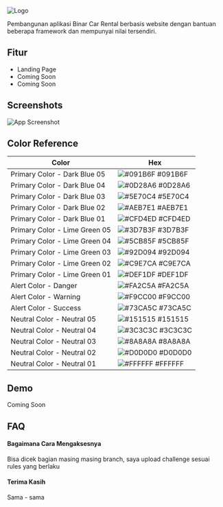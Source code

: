 
![Logo](https://github.com/rioogp/Synrgy7-RIO-BCR/blob/main/logo.png)


Pembangunan aplikasi Binar Car Rental berbasis website dengan bantuan beberapa framework dan mempunyai nilai tersendiri.



## Fitur

- Landing Page
- Coming Soon
- Coming Soon


## Screenshots

![App Screenshot](https://github.com/rioogp/Synrgy7-RIO-BCR/blob/main/screenshot.png)

## Color Reference

| Color             | Hex                                                                |
| ----------------- | ------------------------------------------------------------------ | 
| Primary Color - Dark Blue 05 | ![#091B6F](https://via.placeholder.com/10/091B6F?text=+) #091B6F | 
| Primary Color - Dark Blue 04 | ![#0D28A6](https://via.placeholder.com/10/0D28A6?text=+) #0D28A6 |
| Primary Color - Dark Blue 03 | ![#5E70C4](https://via.placeholder.com/10/5E70C4?text=+) #5E70C4 |
| Primary Color - Dark Blue 02 | ![#AEB7E1](https://via.placeholder.com/10/AEB7E1?text=+) #AEB7E1 |
| Primary Color - Dark Blue 01 | ![#CFD4ED](https://via.placeholder.com/10/CFD4ED?text=+) #CFD4ED |
| Primary Color - Lime Green 05 | ![#3D7B3F](https://via.placeholder.com/10/3D7B3F?text=+) #3D7B3F | 
| Primary Color - Lime Green 04 | ![#5CB85F](https://via.placeholder.com/10/5CB85F?text=+) #5CB85F |
| Primary Color - Lime Green 03 | ![#92D094](https://via.placeholder.com/10/92D094?text=+) #92D094 |
| Primary Color - Lime Green 02 | ![#C9E7CA](https://via.placeholder.com/10/C9E7CA?text=+) #C9E7CA |
| Primary Color - Lime Green 01 | ![#DEF1DF](https://via.placeholder.com/10/DEF1DF?text=+) #DEF1DF |
| Alert Color - Danger | ![#FA2C5A](https://via.placeholder.com/10/FA2C5A?text=+) #FA2C5A |
| Alert Color - Warning | ![#F9CC00](https://via.placeholder.com/10/F9CC00?text=+) #F9CC00 |
| Alert Color - Success | ![#73CA5C](https://via.placeholder.com/10/73CA5C?text=+) #73CA5C |
| Neutral Color - Neutral 05 | ![#151515](https://via.placeholder.com/10/151515?text=+) #151515 | 
| Neutral Color - Neutral 04 | ![#3C3C3C](https://via.placeholder.com/10/3C3C3C?text=+) #3C3C3C |
| Neutral Color - Neutral 03 | ![#8A8A8A](https://via.placeholder.com/10/8A8A8A?text=+) #8A8A8A |
| Neutral Color - Neutral 02 | ![#D0D0D0](https://via.placeholder.com/10/D0D0D0?text=+) #D0D0D0 |
| Neutral Color - Neutral 01 | ![#FFFFFF](https://via.placeholder.com/10/FFFFFF?text=+) #FFFFFF |



## Demo

Coming Soon


## FAQ

#### Bagaimana Cara Mengaksesnya

Bisa dicek bagian masing masing branch, saya upload challenge sesuai rules yang berlaku

#### Terima Kasih

Sama - sama
